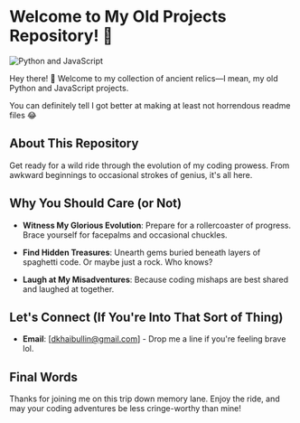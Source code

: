 # Welcome to My Old Projects Repository! 🚀

![Python and JavaScript](http://visaodemercado.blogspot.com/2012/04/cristiano-ronaldo-o-melhor...)

Hey there! 👋 Welcome to my collection of ancient relics—I mean, my old Python and JavaScript projects.

You can definitely tell I got better at making at least not horrendous readme files 😂

## About This Repository

Get ready for a wild ride through the evolution of my coding prowess. From awkward beginnings to occasional strokes of genius, it's all here.

## Why You Should Care (or Not)

- **Witness My Glorious Evolution**: Prepare for a rollercoaster of progress. Brace yourself for facepalms and occasional chuckles.
  
- **Find Hidden Treasures**: Unearth gems buried beneath layers of spaghetti code. Or maybe just a rock. Who knows?

- **Laugh at My Misadventures**: Because coding mishaps are best shared and laughed at together.

## Let's Connect (If You're Into That Sort of Thing)

- **Email**: [dkhaibullin@gmail.com] - Drop me a line if you're feeling brave lol. 

## Final Words

Thanks for joining me on this trip down memory lane. Enjoy the ride, and may your coding adventures be less cringe-worthy than mine!
